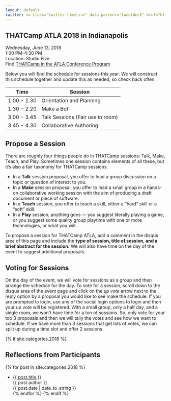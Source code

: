 ```yaml
---
layout: default
twitter: <a class="twitter-timeline" data-partner="tweetdeck" href="https://twitter.com/textpotential/timelines/1005836873229524993?ref_src=twsrc%5Etfw">THATCampATLA</a> <script async src="https://platform.twitter.com/widgets.js" charset="utf-8"></script>
---
```


## THATCamp ATLA 2018 in Indianapolis

Wednesday, June 13, 2018  
1:00 PM-4:30 PM  
Location: Studio Five  
Find [THATCamp in the ATLA Conference Program](http://sched.co/ECg1)  

Below you will find the schedule for sessions this year. We will construct this schedule together and update this as needed, so check back often.

|Time       |Session|
|-----------|-------|
|1.00 - 1.30|Orientation and Planning|
|1.30 - 2.20|Make a Bot|
|3.00 - 3.45|Talk Sessions (Fair use in room)|
|3.45 - 4.30|Collaborative Authoring|

## Propose a Session
There are roughly four things people do in THATCamp sessions: Talk, Make, Teach, and Play. Sometimes one session contains elements of all these, but it’s also a fair taxonomy for THATCamp sessions.

+ In a **Talk** session proposal, you offer to lead a group discussion on a topic or question of interest to you.
+ In a **Make** session proposal, you offer to lead a small group in a hands-on collaborative working session with the aim of producing a draft document or piece of software.
+ In a **Teach** session, you offer to teach a skill, either a “hard” skill or a “soft” skill.
+ In a **Play** session, anything goes — you suggest literally playing a game, or you suggest some quality group playtime with one or more technologies, or what you will.

To propose a session for THATCamp ATLA, add a comment in the disqus area of this page and include the **type of session, title of session, and a brief abstract for the session.** We will also have time on the day of the event to suggest additional proposals.

## Voting for Sessions

On the day of the event, we will vote for sessions as a group and then arrange the schedule for the day. To vote for a session, scroll down to the disqus area of the event page and click on the *up vote* arrow next to the reply option by a proposal you would like to see make the schedule. If you are prompted to login, use any of the social login options to login and then your up vote will be registered. With a small group, only a half day, and a single room, we won't have time for a ton of sessions. So, only vote for your top 3 proposals and then we will tally the votes and see how we want to schedule. If we have more than 3 sessions that get lots of votes, we can split up during a time slot and offer 2 sessions.

{% if site.categories.2018 %}
## Reflections from Participants

  {% for post in site.categories.2018 %}
+ [{{ post.title }}]({{post.url}})  
  {{ post.author }}  
  {{ post.date | date_to_string }}  
  {% endfor %}
{% endif %}
